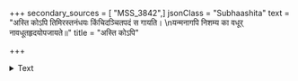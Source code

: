 +++
secondary_sources = [ "MSS_3842",]
jsonClass = "Subhaashita"
text = "अस्ति कोऽपि तिमिरस्तनंधयः किंचिदञ्चितपदं स गायति।  \nयन्मनागपि निशम्य का वधूर् नावधूतहृदयोपजायते॥"
title = "अस्ति कोऽपि"

+++

<details><summary>Text</summary>

अस्ति कोऽपि तिमिरस्तनंधयः किंचिदञ्चितपदं स गायति।  
यन्मनागपि निशम्य का वधूर् नावधूतहृदयोपजायते॥
</details>
